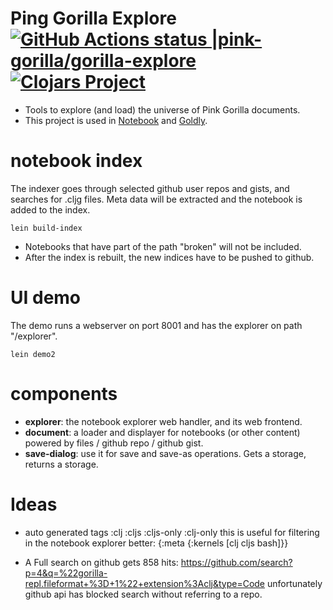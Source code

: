 # Ping Gorilla Explore [![GitHub Actions status |pink-gorilla/gorilla-explore](https://github.com/pink-gorilla/gorilla-explore/workflows/CI/badge.svg)](https://github.com/pink-gorilla/gorilla-explore/actions?workflow=CI)[![Clojars Project](https://img.shields.io/clojars/v/org.pinkgorilla/gorilla-explore.svg)](https://clojars.org/org.pinkgorilla/gorilla-explore)


- Tools to explore (and load) the universe of Pink Gorilla documents.
- This project is used in [Notebook](https://github.com/pink-gorilla/gorilla-notebook) and [Goldly](https://github.com/pink-gorilla/goldly).


# notebook index

The indexer goes through selected github user repos and gists, and searches for .cljg files. Meta data will be extracted and the notebook is added to the index. 

```
lein build-index
```

- Notebooks that have part of the path "broken" will not be included.
- After the index is rebuilt, the new indices have to be pushed to github.

# UI demo

The demo runs a webserver on port 8001 and has the explorer on path "/explorer".

```
lein demo2
```

# components

- **explorer**: the notebook explorer web handler, and its web frontend.
- **document**: a loader and displayer for notebooks (or other content) powered by files / github repo / github gist.
- **save-dialog**: use it for save and save-as operations. Gets a storage, returns a storage. 

# Ideas

- auto generated tags :clj :cljs :cljs-only :clj-only
this is useful for filtering in the notebook explorer
better: {:meta {:kernels [clj cljs bash]}}

- A Full search on github gets 858 hits:
https://github.com/search?p=4&q=%22gorilla-repl.fileformat+%3D+1%22+extension%3Aclj&type=Code
unfortunately github api has blocked search without referring to a repo.

